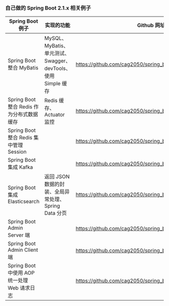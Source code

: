 ### 自己做的 Spring Boot 2.1.x 相关例子

Spring Boot 例子 | 实现的功能 |  Github 网址 | Stars
--- | --- | --- | ---
Spring Boot 整合 MyBatis | MySQL、MyBatis、单元测试、Swagger、devTools、使用 Simple 缓存 | https://github.com/cag2050/spring_boot_mysql_mybatis_demo | https://img.shields.io/github/stars/cag2050/qiniu_upload?style=social
Spring Boot 整合 Redis 作为分布式数据缓存 | Redis 缓存、Actuator 监控 | https://github.com/cag2050/spring_boot_cache_redis_demo
Spring Boot 整合 Redis 集中管理Session |  | https://github.com/cag2050/spring_boot_session_redis_demo
Spring Boot 集成 Kafka |  | https://github.com/cag2050/spring_boot_kafka_demo
Spring Boot 集成 Elasticsearch | 返回 JSON 数据的封装、全局异常处理、Spring Data 分页 | https://github.com/cag2050/spring_boot_elasticsearch_demo
Spring Boot Admin Server 端 |  | https://github.com/cag2050/spring_boot_admin_server_demo
Spring Boot Admin Client 端 |  | https://github.com/cag2050/spring_boot_admin_client_demo
Spring Boot 中使用 AOP 统一处理 Web 请求日志 | | https://github.com/cag2050/spring_boot_aop_demo
